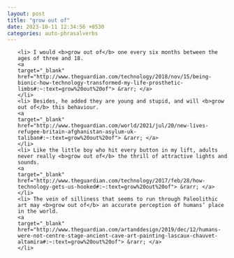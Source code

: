 ```yaml
---
layout: post
title: "grow out of"
date: 2023-10-11 12:34:56 +0530
categories: auto-phrasalverbs
---
```

<ol>

    <li> I would <b>grow out of</b> one every six months between the ages of three and 18.
    <a 
    target="_blank" 
    href="http://www.theguardian.com/technology/2018/nov/15/being-bionic-how-technology-transformed-my-life-prosthetic-limbs#:~:text=grow%20out%20of"> &rarr; </a>
    </li>
    <li> Besides, he added they are young and stupid, and will <b>grow out of</b> this behaviour.
    <a 
    target="_blank" 
    href="http://www.theguardian.com/world/2021/jul/20/new-lives-refugee-britain-afghanistan-asylum-uk-taliban#:~:text=grow%20out%20of"> &rarr; </a>
    </li>
    <li> Like the little boy who hit every button in my lift, adults never really <b>grow out of</b> the thrill of attractive lights and sounds.
    <a 
    target="_blank" 
    href="http://www.theguardian.com/technology/2017/feb/28/how-technology-gets-us-hooked#:~:text=grow%20out%20of"> &rarr; </a>
    </li>
    <li> The vein of silliness that seems to run through Paleolithic art may <b>grow out of</b> an accurate perception of humans’ place in the world.
    <a 
    target="_blank" 
    href="http://www.theguardian.com/artanddesign/2019/dec/12/humans-were-not-centre-stage-ancient-cave-art-painting-lascaux-chauvet-altamira#:~:text=grow%20out%20of"> &rarr; </a>
    </li>